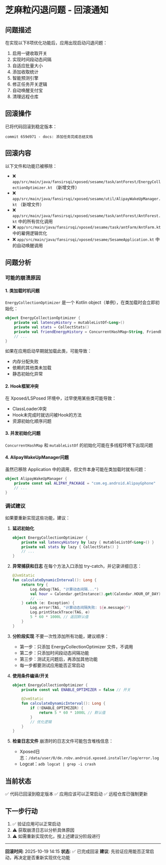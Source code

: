 # 芝麻粒闪退问题 - 回滚通知

## 问题描述
在实现以下8项优化功能后，应用出现启动闪退问题：
1. 启用一键收取开关
2. 实现时间段动态间隔
3. 自适应批量大小
4. 添加收取统计
5. 智能预测引擎
6. 修正任务开关逻辑
7. 自动唤醒支付宝
8. 清理远程仓库

## 回滚操作
已将代码回滚到稳定版本：
```
commit 659d971 - docs: 添加任务完成总结文档
```

## 回滚内容
以下文件和功能已被移除：
- ❌ `app/src/main/java/fansirsqi/xposed/sesame/task/antForest/EnergyCollectionOptimizer.kt` （新增文件）
- ❌ `app/src/main/java/fansirsqi/xposed/sesame/util/AlipayWakeUpManager.kt` （新增文件）
- ❌ `app/src/main/java/fansirsqi/xposed/sesame/task/antForest/AntForest.kt` 中的所有优化调用
- ❌ `app/src/main/java/fansirsqi/xposed/sesame/task/antFarm/AntFarm.kt` 中的雇佣逻辑优化
- ❌ `app/src/main/java/fansirsqi/xposed/sesame/SesameApplication.kt` 中的自动唤醒调用

## 问题分析

### 可能的崩溃原因

#### 1. 类加载时机问题
`EnergyCollectionOptimizer` 是一个 Kotlin object（单例），在类加载时会立即初始化：
```kotlin
object EnergyCollectionOptimizer {
    private val latencyHistory = mutableListOf<Long>()
    private val stats = CollectStats()
    private val friendEnergyHistory = ConcurrentHashMap<String, FriendEnergyRecord>()
    // ...
}
```

如果在应用启动早期就加载此类，可能导致：
- 内存分配失败
- 依赖的其他类未加载
- 静态初始化异常

#### 2. Hook框架冲突
在 Xposed/LSPosed 环境中，过早使用某些类可能导致：
- ClassLoader冲突
- Hook未完成时就访问被Hook的方法
- 资源初始化顺序问题

#### 3. 并发初始化问题
`ConcurrentHashMap` 和 `mutableListOf` 的初始化可能在多线程环境下出现问题

#### 4. AlipayWakeUpManager问题
虽然已移除 Application 中的调用，但文件本身可能在类加载时就有问题：
```kotlin
object AlipayWakeUpManager {
    private const val ALIPAY_PACKAGE = "com.eg.android.AlipayGphone"
    // ...
}
```

### 调试建议

如果要重新实现这些功能，建议：

1. **延迟初始化**
   ```kotlin
   object EnergyCollectionOptimizer {
       private val latencyHistory by lazy { mutableListOf<Long>() }
       private val stats by lazy { CollectStats() }
       // ...
   }
   ```

2. **异常捕获和日志**
   在每个方法入口添加 try-catch，并记录详细日志：
   ```kotlin
   @JvmStatic
   fun calculateDynamicInterval(): Long {
       return try {
           Log.debug(TAG, "计算动态间隔...")
           val hour = Calendar.getInstance().get(Calendar.HOUR_OF_DAY)
           // ...
       } catch (e: Exception) {
           Log.error(TAG, "计算动态间隔失败: ${e.message}")
           Log.printStackTrace(TAG, e)
           5 * 60 * 1000L // 返回默认值
       }
   }
   ```

3. **分阶段实现**
   不要一次性添加所有功能，建议顺序：
   - 第一步：只添加 EnergyCollectionOptimizer 文件，不调用
   - 第二步：只添加时间段动态间隔功能
   - 第三步：测试无问题后，再添加其他功能
   - 每一步都要测试应用能否正常启动

4. **使用条件编译/开关**
   ```kotlin
   object EnergyCollectionOptimizer {
       private const val ENABLE_OPTIMIZER = false // 开关
       
       @JvmStatic
       fun calculateDynamicInterval(): Long {
           if (!ENABLE_OPTIMIZER) {
               return 5 * 60 * 1000L // 默认值
           }
           // 优化逻辑
       }
   }
   ```

5. **检查日志文件**
   崩溃时的日志文件可能包含堆栈信息：
   - Xposed日志：`/data/user/0/de.robv.android.xposed.installer/log/error.log`
   - Logcat：`adb logcat | grep -i crash`

## 当前状态
✅ 代码已回滚到稳定版本
✅ 应用应该可以正常启动
✅ 远程仓库已强制更新

## 下一步行动
1. ✅ 验证应用可以正常启动
2. ⚠️ 获取崩溃日志以分析具体原因
3. ⚠️ 如需重新实现优化，按上述建议分阶段进行

---
**回滚时间**: 2025-10-19 14:15
**状态**: ✅ 已完成回滚
**建议**: 先验证应用能否正常启动，再决定是否重新实现优化功能
